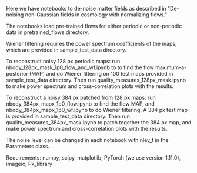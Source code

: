 Here we have notebooks to de-noise matter fields as described in "De-noising non-Gaussian fields in cosmology with normalizing flows."

The notebooks load pre-trained flows for either periodic or non-periodic data in pretrained_flows directory.

Wiener filtering requires the power spectrum coefficients of the maps, which are provided in sample_test_data directory.

To reconstruct noisy 128 px periodic maps: run nbody_128px_mask_1p0_flow_and_wf.ipynb to to find the flow maximum-a-posterior (MAP) and do Wiener filtering on 100 test maps provided in sample_test_data directory. Then run quality_measures_128px_mask.ipynb to make power spectrum and cross-correlation plots with the results.

To reconstruct a noisy 384 px patched from 128 px maps: run nbody_384px_mapx_1p0_flow.ipynb to find the flow MAP, and nbody_384px_mapx_1p0_wf.ipynb to do Wiener filtering. A 384 px test map is provided in sample_test_data directory. Then run quality_measures_384px_mask.ipynb to patch together the 384 px map, and make power spectrum and cross-correlation plots with the results.

The noise level can be changed in each notebook with nlev_t in the Parameters class.

Requirements: numpy, scipy, matplotlib, PyTorch (we use version 1.11.0), imageio, Pk_library

